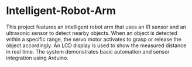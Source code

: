 # Intelligent-Robot-Arm
This project features an intelligent robot arm that uses an IR sensor and an ultrasonic sensor to detect nearby objects. When an object is detected within a specific range, the servo motor activates to grasp or release the object accordingly. An LCD display is used to show the measured distance in real time. The system demonstrates basic automation and sensor integration using Arduino.

